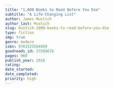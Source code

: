 ```yaml
---
title: "1,000 Books to Read Before You Die"
subtitle: "A Life-Changing List"
author: James Mustich
author_last: Mustich
slug: mustich-1000-books-to-read-before-you-die
type: fiction
img: true
genre: modern
isbn: 9781523504459
goodreads_id: 37588678
pages: 960
publish_year: 2018
rating: 
date_started:
date_completed:
priority: high
---
```

